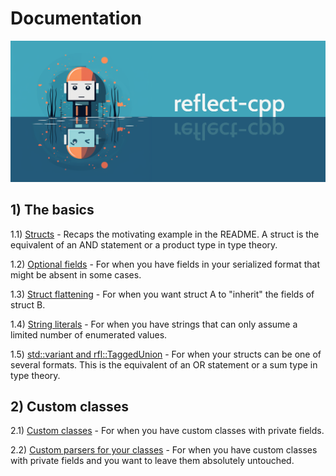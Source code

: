 # Documentation

![image](banner2.png)

## 1) The basics

1.1) [Structs](https://github.com/getml/reflect-cpp/blob/main/docs/structs.md) - Recaps the motivating example in the README. A struct is the equivalent of an AND statement or a product type in type theory.

1.2) [Optional fields](https://github.com/getml/reflect-cpp/blob/main/docs/optional_fields.md) - For when you have fields in your serialized format that might be absent in some cases.

1.3) [Struct flattening](https://github.com/getml/reflect-cpp/blob/main/docs/flatten_structs.md) - For when you want struct A to "inherit" the fields of struct B.

1.4) [String literals](https://github.com/getml/reflect-cpp/blob/main/docs/literals.md) - For when you have strings that can only assume a limited number of enumerated values.

1.5) [std::variant and rfl::TaggedUnion](https://github.com/getml/reflect-cpp/blob/main/docs/variants_and_tagged_unions.md) - For when your structs can be one of several formats. This is the equivalent of an OR statement or a sum type in type theory.

## 2) Custom classes

2.1) [Custom classes](https://github.com/getml/reflect-cpp/blob/main/docs/custom_classes.md) - For when you have custom classes with private fields.

2.2) [Custom parsers for your classes](https://github.com/getml/reflect-cpp/blob/main/docs/custom_parser.md) - For when you have custom classes with private fields and you want to leave them absolutely untouched.
